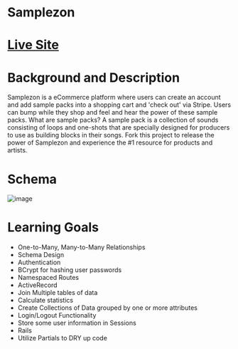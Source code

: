 # **Samplezon**

# [Live Site](https://samplezon.herokuapp.com/)

# Background and Description
Samplezon is a eCommerce platform where users can create an account and add sample packs into a shopping cart and 'check out' via Stripe. Users can bump while they shop and feel and hear the power of these sample packs. What are sample packs? A sample pack is a collection of sounds consisting of loops and one-shots that are specially designed for producers to use as building blocks in their songs. Fork this project to release the power of Samplezon and experience the #1 resource for products and artists. 

# Schema 
![image](https://user-images.githubusercontent.com/104168733/183706255-e96f3ae4-ab33-44a1-ae4b-7b12de0dd9a2.png)

# Learning Goals 
* One-to-Many, Many-to-Many Relationships
* Schema Design
* Authentication 
* BCrypt for hashing user passwords
* Namespaced Routes
* ActiveRecord
* Join Multiple tables of data
* Calculate statistics
* Create Collections of Data grouped by one or more attributes
* Login/Logout Functionality
* Store some user information in Sessions
* Rails
* Utilize Partials to DRY up code
